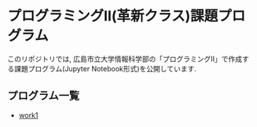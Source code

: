 # プログラミングⅡ(革新クラス)課題プログラム
このリポジトリでは, 広島市立大学情報科学部の「プログラミングⅡ」で作成する課題プログラム(Jupyter Notebook形式)を公開しています.

## プログラム一覧
- [work1]()
